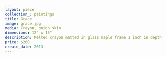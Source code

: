 ```yaml
---
layout: piece
collection_: paintings
title: Grace
image: grace.jpg
media: Crayon, onion skin
dimensions: 12" x 15"
description: Melted crayon matted in glass maple frame 1 inch in depth.
price: $200
create_date: 2013
---
```

